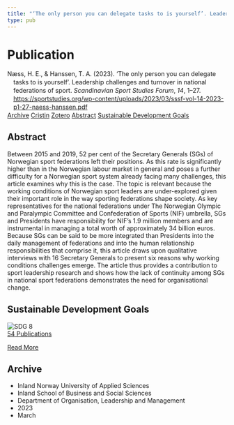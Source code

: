 ```yaml
---
title: "‘The only person you can delegate tasks to is yourself’. Leadership challenges and turnover in national federations of sport"
type: pub
---
```

<h1>Publication</h1>
<article id="csl-bib-container-DVS85P98" class="csl-bib-container">
  <div class="csl-bib-body" style="line-height: 1.35; padding-left: 1em; text-indent:-1em;">
  <div class="csl-entry">N&#xE6;ss, H. E., &amp; Hanssen, T. A. (2023). &#x2018;The only person you can delegate tasks to is yourself&#x2019;. Leadership challenges and turnover in national federations of sport. <i>Scandinavian Sport Studies Forum</i>, <i>14</i>, 1&#x2013;27. <a href="https://sportstudies.org/wp-content/uploads/2023/03/sssf-vol-14-2023-p1-27-naess-hanssen.pdf">https://sportstudies.org/wp-content/uploads/2023/03/sssf-vol-14-2023-p1-27-naess-hanssen.pdf</a></div>
</div>
  <div class="csl-bib-buttons">
    <a href="#taxonomy-article-DVS85P98" class="csl-bib-button">Archive</a>
    <a href="https://app.cristin.no/results/show.jsf?id=2130438" alt="Cristin URL" class="csl-bib-button">Cristin</a>
    <a href="http://zotero.org/groups/5022929/items/DVS85P98" alt="Zotero URL" class="csl-bib-button">Zotero</a>
    <a href="#abstract-article-DVS85P98" class="csl-bib-button">Abstract</a>
    <a href="#sdg-article-DVS85P98" class="csl-bib-button">Sustainable Development Goals</a>
  </div>
  <div id="csl-bib-meta-container-DVS85P98"></div>
</article>
<div id="csl-bib-meta-DVS85P98" class="csl-bib-meta">
  <article id="abstract-article-DVS85P98" class="abstract-article">
    <h1>Abstract</h1>
    Between 2015 and 2019, 52 per cent of the Secretary Generals (SGs) of Norwegian sport federations left their positions. As this rate is significantly 
higher than in the Norwegian labour market in general and poses a further 
difficulty for a Norwegian sport system already facing many challenges, 
this article examines why this is the case. The topic is relevant because the 
working conditions of Norwegian sport leaders are under-explored given 
their important role in the way sporting federations shape society. As key 
representatives for the national federations under The Norwegian Olympic 
and Paralympic Committee and Confederation of Sports (NIF) umbrella, 
SGs and Presidents have responsibility for NIF’s 1.9 million members and 
are instrumental in managing a total worth of approximately 34 billion euros. Because SGs can be said to be more integrated than Presidents into the 
daily management of federations and into the human relationship responsibilities that comprise it, this article draws upon qualitative interviews 
with 16 Secretary Generals to present six reasons why working conditions 
challenges emerge. The article thus provides a contribution to sport leadership research and shows how the lack of continuity among SGs in national sport federations demonstrates the need for organisational change.
  </article>
  <article id="sdg-article-DVS85P98" class="sdg-article">
    <h1>Sustainable Development Goals</h1>
    <div class="sdg-container"><div id="sdg8" class="sdg">
<img src="{{< params subfolder >}}images/sdg/sdg08_en.png" class="image" alt="SDG 8">
<div class="sdg-overlay">
<a href="{{< params subfolder >}}en/archive/?sdg=8#archive" class="sdg-publication-count"><span>54</span> Publications</a>
<p><a href="https://sdgs.un.org/goals/goal8" class="sdg-read-more">Read More</a></p>
</div>
</div></div>
  </article>
  <article id="taxonomy-article-DVS85P98" class="taxonomy-article">
    <h1>Archive</h1>
    <ul>
      <li>Inland Norway University of Applied Sciences</li>
      <li>Inland School of Business and Social Sciences</li>
      <li>Department of Organisation, Leadership and Management</li>
      <li>2023</li>
      <li>March</li>
    </ul>
  </article>
</div>

